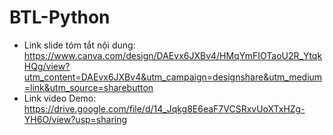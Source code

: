 # BTL-Python
- Link slide tóm tắt nội dung: https://www.canva.com/design/DAEvx6JXBv4/HMqYmFIOTaoU2R_YtqkHQg/view?utm_content=DAEvx6JXBv4&utm_campaign=designshare&utm_medium=link&utm_source=sharebutton
- Link video Demo: https://drive.google.com/file/d/14_Jqkg8E6eaF7VCSRxvUoXTxHZg-YH6O/view?usp=sharing
